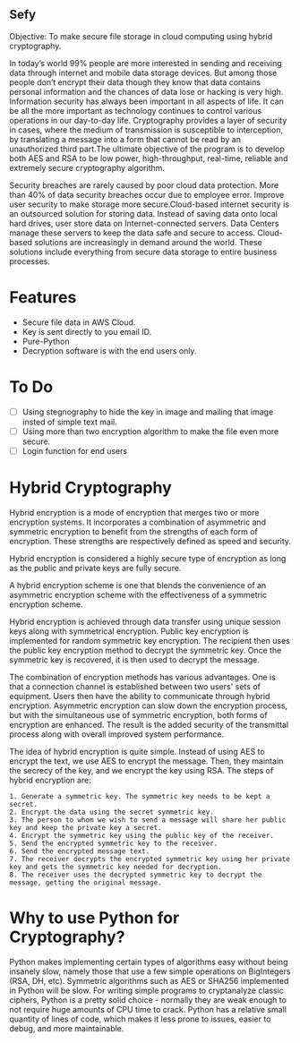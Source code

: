 ## Sefy  ##

Objective: To make secure file storage in cloud computing using hybrid cryptography.

In today’s world 99% people are more interested in sending and receiving data through internet and mobile data storage devices. But among those people don’t encrypt their data though they know that data contains personal information and the chances of data lose or hacking is very high. Information security has always been important in all aspects of life. It can be all the more important as technology continues to control various operations in our day-to-day life. Cryptography provides a layer of security in cases, where the medium of transmission is susceptible to interception, by translating a message into a form that cannot be read by an unauthorized third part.The ultimate objective of the program is to develop both AES and RSA to be low power, high-throughput, real-time, reliable and extremely secure cryptography algorithm.

Security breaches are rarely caused by poor cloud data protection. More than 40% of data security breaches occur due to employee error. Improve user security to make storage more secure.Cloud-based internet security is an outsourced solution for storing data. Instead of saving data onto local hard drives, user store data on Internet-connected servers. Data Centers manage these servers to keep the data safe and secure to access.
Cloud-based solutions are increasingly in demand around the world. These solutions include everything from secure data storage to entire business processes.

# Features
* Secure file data in AWS Cloud.
* Key is sent directly to you email ID.
* Pure-Python
* Decryption software is with the end users only.

# To Do
- [ ] Using stegnography to hide the key in image and mailing that image insted of simple text mail.
- [ ] Using more than two encryption algorithm to make the file even more secure.
- [ ] Login function for end users

# Hybrid Cryptography

Hybrid encryption is a mode of encryption that merges two or more encryption systems. It incorporates a combination of asymmetric and symmetric encryption to benefit from the strengths of each form of encryption. These strengths are respectively defined as speed and security.

Hybrid encryption is considered a highly secure type of encryption as long as the public and private keys are fully secure.

A hybrid encryption scheme is one that blends the convenience of an asymmetric encryption scheme with the effectiveness of a symmetric encryption scheme.

Hybrid encryption is achieved through data transfer using unique session keys along with symmetrical encryption. Public key encryption is implemented for random symmetric key encryption. The recipient then uses the public key encryption method to decrypt the symmetric key. Once the symmetric key is recovered, it is then used to decrypt the message.

The combination of encryption methods has various advantages. One is that a connection channel is established between two users' sets of equipment. Users then have the ability to communicate through hybrid encryption. Asymmetric encryption can slow down the encryption process, but with the simultaneous use of symmetric encryption, both forms of encryption are enhanced. The result is the added security of the transmittal process along with overall improved system performance.


The idea of hybrid encryption is quite simple. Instead of using AES to encrypt the text, we use AES to encrypt the message. Then, they maintain the secrecy of the key, and we encrypt the key using RSA. The steps of hybrid encryption are:


    1. Generate a symmetric key. The symmetric key needs to be kept a secret.
    2. Encrypt the data using the secret symmetric key.
    3. The person to whom we wish to send a message will share her public key and keep the private key a secret.
    4. Encrypt the symmetric key using the public key of the receiver.
    5. Send the encrypted symmetric key to the receiver.
    6. Send the encrypted message text.
    7. The receiver decrypts the encrypted symmetric key using her private key and gets the symmetric key needed for decryption.
    8. The receiver uses the decrypted symmetric key to decrypt the message, getting the original message.


# Why to use Python for Cryptography?

Python makes implementing certain types of algorithms easy without being insanely slow, namely those that use a few simple operations on BigIntegers (RSA, DH, etc).
Symmetric algorithms such as AES or SHA256 implemented in Python will be slow.
For writing simple programs to cryptanalyze classic ciphers, Python is a pretty solid choice - normally they are weak enough to not require huge amounts of CPU time to crack.  Python has a relative small quantity of lines of code, which makes it less prone to issues, easier to debug, and more maintainable.

